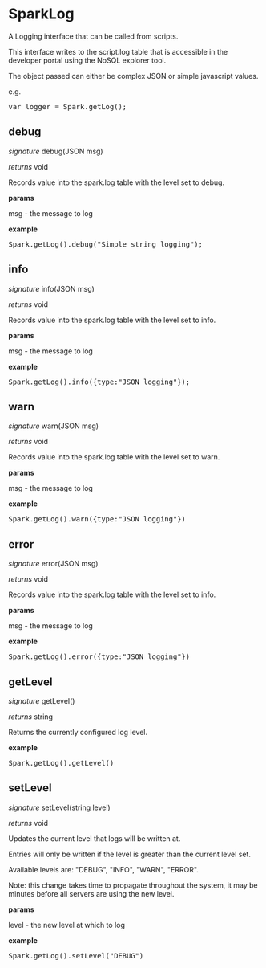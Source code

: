 # SparkLog

A Logging interface that can be called from scripts.

This interface writes to the script.log table that is accessible in the developer portal using the NoSQL explorer tool.

The object passed can either be complex JSON or simple javascript values.

e.g.

<pre rel="highlighter" code-brush="js" contenteditable="false">var logger = Spark.getLog();</pre>


## debug
_signature_ debug(JSON msg)</p>
_returns_ void</p>

Records value into the spark.log table with the level set to debug.

<b>params</b>

msg - the message to log

<b>example</b>

<pre rel="highlighter" code-brush="js" contenteditable="false">Spark.getLog().debug("Simple string logging");</pre>

## info
_signature_ info(JSON msg)</p>
_returns_ void</p>

Records value into the spark.log table with the level set to info.

<b>params</b>

msg - the message to log

<b>example</b>

<pre rel="highlighter" code-brush="js" contenteditable="false">Spark.getLog().info({type:"JSON logging"});</pre>

## warn
_signature_ warn(JSON msg)</p>
_returns_ void</p>

Records value into the spark.log table with the level set to warn.

<b>params</b>

msg - the message to log

<b>example</b>

<pre rel="highlighter" code-brush="js" contenteditable="false">Spark.getLog().warn({type:"JSON logging"})</pre>

## error
_signature_ error(JSON msg)</p>
_returns_ void</p>

Records value into the spark.log table with the level set to info.

<b>params</b>

msg - the message to log

<b>example</b>

<pre rel="highlighter" code-brush="js" contenteditable="false">Spark.getLog().error({type:"JSON logging"})</pre>

## getLevel
_signature_ getLevel()</p>
_returns_ string</p>

Returns the currently configured log level.

<b>example</b>

<pre rel="highlighter" code-brush="js" contenteditable="false">Spark.getLog().getLevel()</pre>

## setLevel
_signature_ setLevel(string level)</p>
_returns_ void</p>

Updates the current level that logs will be written at.

Entries will only be written if the level is greater than the current level set.

Available levels are: "DEBUG", "INFO", "WARN", "ERROR".

Note: this change takes time to propagate throughout the system, it may be minutes before all servers are using the new level.

<b>params</b>

level - the new level at which to log

<b>example</b>

<pre rel="highlighter" code-brush="js" contenteditable="false">Spark.getLog().setLevel("DEBUG")</pre>

